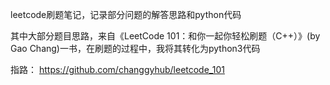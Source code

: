 leetcode刷题笔记，记录部分问题的解答思路和python代码

其中大部分题目思路，来自《LeetCode 101：和你一起你轻松刷题（C++）》(by Gao Chang)一书，在刷题的过程中，我将其转化为python3代码

指路： https://github.com/changgyhub/leetcode_101
